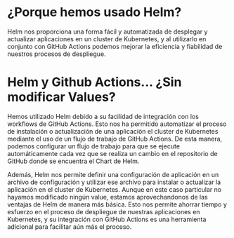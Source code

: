 # ¿Porque hemos usado Helm?

Helm nos proporciona una forma fácil y automatizada de desplegar y actualizar aplicaciones en un cluster de Kubernetes, y al utilizarlo en conjunto con GitHub Actions podemos mejorar la eficiencia y fiabilidad de nuestros procesos de despliegue.

# Helm y Github Actions... ¿Sin modificar Values?

Hemos utilizado Helm debido a su facilidad de integración con los workflows de GitHub Actions. Esto nos ha permitido automatizar el proceso de instalación o actualización de una aplicación el cluster de Kubernetes mediante el uso de un flujo de trabajo de GitHub Actions. De esta manera, podemos configurar un flujo de trabajo para que se ejecute automáticamente cada vez que se realiza un cambio en el repositorio de GitHub donde se encuentra el Chart de Helm.

Además, Helm nos permite definir una configuración de aplicación en un archivo de configuración y utilizar ese archivo para instalar o actualizar la aplicación en el cluster de Kubernetes. Aunque en este caso particular no hayamos modificado ningún value, estamos aprovechandonos de las ventajas de Helm de manera más básica. Esto nos permite ahorrar tiempo y esfuerzo en el proceso de despliegue de nuestras aplicaciones en Kubernetes, y su integración con GitHub Actions es una herramienta adicional para facilitar aún más el proceso.

